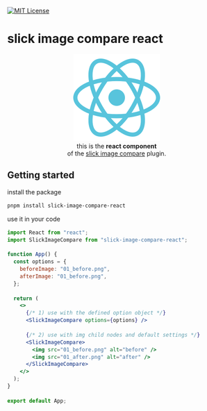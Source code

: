 <!-- PROJECT SHIELDS -->

[![MIT License][license-shield]][license-url]

# slick image compare react

<p align="center" width="100%">
    <img src="https://raw.githubusercontent.com/lemon3/slick-image-compare/main/_assets/react.svg" alt="react logo">
    <br>
    this is the <strong>react component</strong><br>of the <a href="https://github.com/lemon3/slick-image-compare/" target="_blank">slick image compare</a> plugin.</p>
</p>

## Getting started

install the package
```Bash
pnpm install slick-image-compare-react
```

use it in your code
```jsx
import React from "react";
import SlickImageCompare from "slick-image-compare-react";

function App() {
  const options = {
    beforeImage: "01_before.png",
    afterImage: "01_before.png",
  };

  return (
    <>
      {/* 1) use with the defined option object */}
      <SlickImageCompare options={options} />

      {/* 2) use with img child nodes and default settings */}
      <SlickImageCompare>
        <img src="01_before.png" alt="before" />
        <img src="01_after.png" alt="after" />
      </SlickImageCompare>
    </>
  );
}

export default App;
```

<!-- MARKDOWN LINKS & IMAGES -->

[license-shield]: https://img.shields.io/github/license/lemon3/slick-image-compare?style=for-the-badge
[license-url]: https://github.com/lemon3/slick-image-compare/blob/main/packages/react/LICENSE

